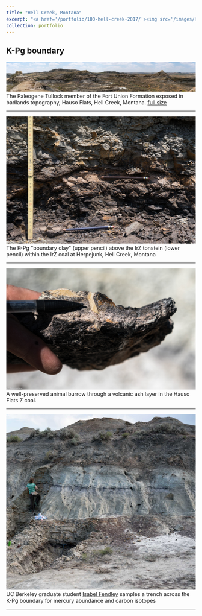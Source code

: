```yaml
---
title: "Hell Creek, Montana"
excerpt: "<a href='/portfolio/100-hell-creek-2017/'><img src='/images/KTBcropped.jpg'></a>The K-Pg boundary claystone (upper pencil) above the IrZ tonstein (lower pencil) within the IrZ coal at Herpejunk, Hell Creek, Montana"
collection: portfolio
---
```

K-Pg boundary
---

<a href='/images/HausoFlatsPanorama2small.jpg'><img src='/images/HausoFlatsPanorama2small.jpg'></a>
The Paleogene Tullock member of the Fort Union Formation exposed in badlands topography, Hauso Flats, Hell Creek, Montana. <a href='/images/HausoFlatsPanorama2.jpg'>full size</a> 

---

<a href='/images/KTB.jpg'><img src='/images/KTB.jpg'></a>
The K-Pg "boundary clay" (upper pencil) above the IrZ tonstein (lower pencil) within the IrZ coal at Herpejunk, Hell Creek, Montana

---

<a href='/images/HFZBurrow.jpg'><img src='/images/HFZBurrow.jpg'></a>
A well-preserved animal burrow through a volcanic ash layer in the Hauso Flats Z coal.

---

<a href='/images/Nirvana1.jpg'><img src='/images/Nirvana1.jpg'></a>
UC Berkeley graduate student [Isabel Fendley](http://eps.berkeley.edu/people/isabel-fendley) samples a trench across the K-Pg boundary for mercury abundance and carbon isotopes

---

